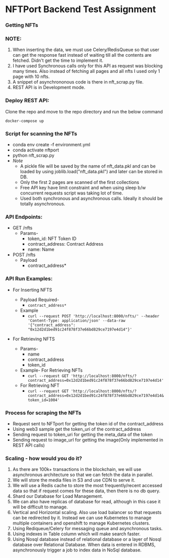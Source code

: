 # NFTPort Backend Test Assignment

### Getting NFTs

### NOTE:
1. When inserting the data, we must use Celery/RedisQueue so that user can get the response fast instead of waiting till all the contents are fetched. Didn't get the time to implement it.
2. I have used Synchronous calls only for this API as request was blocking many times. Also instead of fetching all pages and all nfts I used only 1 page with 10 nfts.
3. A snippet of asynchrononous code is there in nft_scrap.py file.
4. REST API is in Development mode.


### Deploy REST API: 
Clone the repo and move to the repo directory and run the below command
```
docker-compose up
```
### Script for scanning the NFTs
- conda env create -f environment.yml
- conda activate nftport
- python nft_scrap.py
- *Note*
  - A pickle file will be saved by the name of nft_data.pkl and can be loaded by using joblib.load("nft_data.pkl") and later can be stored in DB.
  - Only the first 2 pages are scanned of the first collections
  - Free API key have limit constraint and when using sleep b/w concurrent requests script was taking lot of time.
  - Used both synchronous and asynchronous calls. Ideally it should be totally asynchronous.
  
### API Endpoints:

- GET /nfts
  - Params-
    - token_id: NFT Token ID
    - contract_address: Contract Address
    - name: Name
- POST /nfts
  - Payload
    - contract_address*

### API Run Examples:
- For Inserting NFTS
  - Payload Required- 
    - `contract_address*` 
  - Example
    - ```curl --request POST 'http://localhost:8000/nfts/' --header 'Content-Type: application/json' --data-raw '{"contract_address": "0x12d2d1bed91c24f878f37e66bd829ce7197e4d14"}'```


- For Retrieving NFTS
  - Params-
    - name
    - contract_address
    - token_id
  - Example- For Retrieving NFTs
    - ```curl --request GET 'http://localhost:8000/nfts/?contract_address=0x12d2d1bed91c24f878f37e66bd829ce7197e4d14'```
  - For Retrieving NFT
    - ```curl --request GET 'http://localhost:8000/nfts/?contract_address=0x12d2d1bed91c24f878f37e66bd829ce7197e4d14&token_id=1004'```



### Process for scraping the NFTs
- Request sent to NFTport for getting the token id of the contract_address
- Using web3 sample get the token_uri of the contract_address
- Sending request to token_uri for getting the meta_data of the token
- Sending request to image_url for getting the image(Only implemented in REST API calls)

### Scaling - how would you do it?

1. As there are 100k+ transactions in the blockchain, we will use asynchronous architecture so that we can fetch the data in parallel.
2. We will store the media files in S3 and use CDN to serve it.
3. We will use a Redis cache to store the most frequently/recent accessed data so that if request comes for these data, then there is no db query.
4. Shard our Database for Load Management.
5. We can also have replicas of database for read, although in this case it will be difficult to manage.
6. Vertical and Horizontal scaling. Also use load balancer so that requests can be redirected by it. Instead we can use Kubernetes to manage multiple containers and openshift to manage Kubernetes clusters.
7. Using Rediqueue/Celery for messaging queue and asynchronous tasks.
8. Using indexes in Table column which will make search faster.
9. Using Nosql database instead of relational database or a layer of Nosql database over Relational Database. When data is entered in RDBMS, asynchronously trigger a job to index data in NoSql database.
